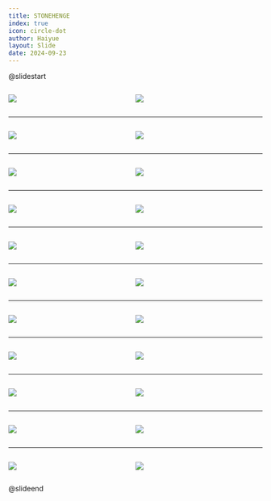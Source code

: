 ```yaml
---
title: STONEHENGE
index: true
icon: circle-dot
author: Haiyue
layout: Slide
date: 2024-09-23
---
```

 
@slidestart

<div style="display:flex">
<div style="flex:1">

![](/reading/english/Level-Z/STONEHENGE/001.webp)
</div>
<div style="flex:1">

![](/reading/english/Level-Z/STONEHENGE/002.webp)
</div>
</div>

---

<div style="display:flex">
<div style="flex:1">

![](/reading/english/Level-Z/STONEHENGE/003.webp)
</div>
<div style="flex:1">

![](/reading/english/Level-Z/STONEHENGE/004.webp)
</div>
</div>

---

<div style="display:flex">
<div style="flex:1">

![](/reading/english/Level-Z/STONEHENGE/005.webp)
</div>
<div style="flex:1">

![](/reading/english/Level-Z/STONEHENGE/006.webp)
</div>
</div>

---

<div style="display:flex">
<div style="flex:1">

![](/reading/english/Level-Z/STONEHENGE/007.webp)
</div>
<div style="flex:1">

![](/reading/english/Level-Z/STONEHENGE/008.webp)
</div>
</div>

---

<div style="display:flex">
<div style="flex:1">

![](/reading/english/Level-Z/STONEHENGE/009.webp)
</div>
<div style="flex:1">

![](/reading/english/Level-Z/STONEHENGE/010.webp)
</div>
</div>

---

<div style="display:flex">
<div style="flex:1">

![](/reading/english/Level-Z/STONEHENGE/011.webp)
</div>
<div style="flex:1">

![](/reading/english/Level-Z/STONEHENGE/012.webp)
</div>
</div>

---

<div style="display:flex">
<div style="flex:1">

![](/reading/english/Level-Z/STONEHENGE/013.webp)
</div>
<div style="flex:1">

![](/reading/english/Level-Z/STONEHENGE/014.webp)
</div>
</div>

---

<div style="display:flex">
<div style="flex:1">

![](/reading/english/Level-Z/STONEHENGE/015.webp)
</div>
<div style="flex:1">

![](/reading/english/Level-Z/STONEHENGE/016.webp)
</div>
</div>

---

<div style="display:flex">
<div style="flex:1">

![](/reading/english/Level-Z/STONEHENGE/017.webp)
</div>
<div style="flex:1">

![](/reading/english/Level-Z/STONEHENGE/018.webp)
</div>
</div>

---

<div style="display:flex">
<div style="flex:1">

![](/reading/english/Level-Z/STONEHENGE/019.webp)
</div>
<div style="flex:1">

![](/reading/english/Level-Z/STONEHENGE/020.webp)
</div>
</div>

---

<div style="display:flex">
<div style="flex:1">

![](/reading/english/Level-Z/STONEHENGE/021.webp)
</div>
<div style="flex:1">

![](/reading/english/Level-Z/STONEHENGE/022.webp)
</div>
</div>

@slideend